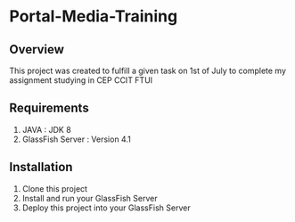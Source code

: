 # Portal-Media-Training
## Overview
This project was created to fulfill a given task on 1st of July to complete my assignment studying in CEP CCIT FTUI

## Requirements
1. JAVA : JDK 8
2. GlassFish Server : Version 4.1

## Installation
1. Clone this project
2. Install and run your GlassFish Server
3. Deploy this project into your GlassFish Server

